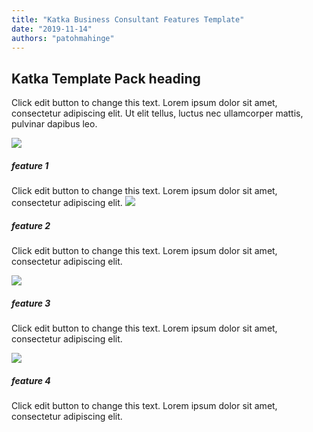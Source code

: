 ```yaml
---
title: "Katka Business Consultant Features Template"
date: "2019-11-14"
authors: "patohmahinge"
---
```


## Katka Template Pack heading

Click edit button to change this text. Lorem ipsum dolor sit amet, consectetur adipiscing elit. Ut elit tellus, luctus nec ullamcorper mattis, pulvinar dapibus leo.

![](images/1-1.png)

##### feature 1

Click edit button to change this text. Lorem ipsum dolor sit amet, consectetur adipiscing elit. ![](images/2-1.png)

##### feature 2

Click edit button to change this text. Lorem ipsum dolor sit amet, consectetur adipiscing elit.

![](images/3-1.png)

##### feature 3

Click edit button to change this text. Lorem ipsum dolor sit amet, consectetur adipiscing elit.

![](images/4-1.png)

##### feature 4

Click edit button to change this text. Lorem ipsum dolor sit amet, consectetur adipiscing elit.
